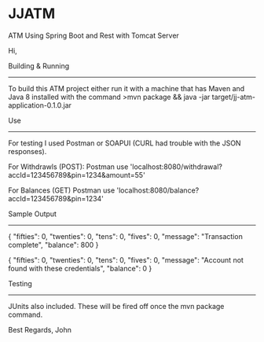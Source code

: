 # JJATM
ATM Using Spring Boot and Rest with Tomcat Server

Hi,

Building & Running
__________________
To build this ATM project either run it with a machine that has Maven and Java 8 installed with the command 
    >mvn package && java -jar target/jj-atm-application-0.1.0.jar

Use
___________________
For testing I used Postman or SOAPUI (CURL had trouble with the JSON responses). 

For Withdrawls (POST): 
  Postman use 'localhost:8080/withdrawal?accId=123456789&pin=1234&amount=55'  

For Balances (GET)
  Postman use 'localhost:8080/balance?accId=123456789&pin=1234'  

Sample Output
__________________
{
    "fifties": 0,
    "twenties": 0,
    "tens": 0,
    "fives": 0,
    "message": "Transaction complete",
    "balance": 800
}

{
    "fifties": 0,
    "twenties": 0,
    "tens": 0,
    "fives": 0,
    "message": "Account not found with these credentials",
    "balance": 0
}


Testing
___________________
JUnits also included. These will be fired off once the mvn package command.


Best Regards,
John
